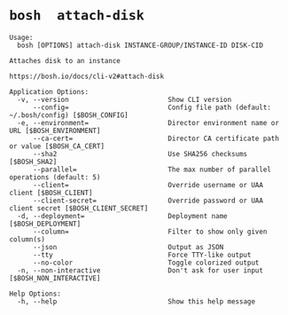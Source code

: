 # `bosh  attach-disk `

    Usage:
      bosh [OPTIONS] attach-disk INSTANCE-GROUP/INSTANCE-ID DISK-CID
    
    Attaches disk to an instance
    
    https://bosh.io/docs/cli-v2#attach-disk
    
    Application Options:
      -v, --version                         Show CLI version
          --config=                         Config file path (default: ~/.bosh/config) [$BOSH_CONFIG]
      -e, --environment=                    Director environment name or URL [$BOSH_ENVIRONMENT]
          --ca-cert=                        Director CA certificate path or value [$BOSH_CA_CERT]
          --sha2                            Use SHA256 checksums [$BOSH_SHA2]
          --parallel=                       The max number of parallel operations (default: 5)
          --client=                         Override username or UAA client [$BOSH_CLIENT]
          --client-secret=                  Override password or UAA client secret [$BOSH_CLIENT_SECRET]
      -d, --deployment=                     Deployment name [$BOSH_DEPLOYMENT]
          --column=                         Filter to show only given column(s)
          --json                            Output as JSON
          --tty                             Force TTY-like output
          --no-color                        Toggle colorized output
      -n, --non-interactive                 Don't ask for user input [$BOSH_NON_INTERACTIVE]
    
    Help Options:
      -h, --help                            Show this help message
